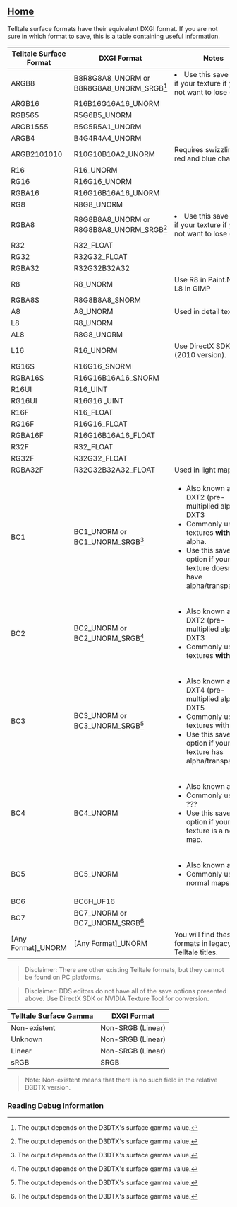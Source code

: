 
## [Home](/wiki/home.md)

Telltale surface formats have their equivalent DXGI format. If you are not sure in which format to save, this is a table containing useful information.

| Telltale Surface Format | DXGI Format | Notes |
| ----------------------- | ----------- | ----------- |
| ARGB8 | B8R8G8A8_UNORM or B8R8G8A8_UNORM_SRGB[^1] | <li>Use this save option if your texture if you do not want to lose quality</li>|
| ARGB16 | R16B16G16A16_UNORM | 
| RGB565 | R5G6B5_UNORM |
| ARGB1555 | B5G5R5A1_UNORM | 
| ARGB4 | B4G4R4A4_UNORM |
| ARGB2101010 | R10G10B10A2_UNORM | Requires swizzling the red and blue channels.
| R16 | R16_UNORM | 
| RG16 | R16G16_UNORM |
| RGBA16 | R16G16B16A16_UNORM | 
| RG8 | R8G8_UNORM |  
| RGBA8 | R8G8B8A8_UNORM or R8G8B8A8_UNORM_SRGB[^1] | <li>Use this save option if your texture if you do not want to lose quality</li>
| R32 | R32_FLOAT| 
| RG32 | R32G32_FLOAT |
| RGBA32 | R32G32B32A32 |
| R8 | R8_UNORM | Use R8 in Paint.Net or L8 in GIMP
| RGBA8S | R8G8B8A8_SNORM |
| A8 | A8_UNORM | Used in detail textures.
| L8 | R8_UNORM | 
| AL8 | R8G8_UNORM | 
| L16 | R16_UNORM | Use DirectX SDK (2010 version).
| RG16S | R16G16_SNORM | 
| RGBA16S | R16G16B16A16_SNORM | 
| R16UI | R16_UINT|
| RG16UI | R16G16 _UINT |
| R16F | R16_FLOAT |
| RG16F | R16G16_FLOAT | 
| RGBA16F | R16G16B16A16_FLOAT | 
| R32F | R32_FLOAT |
| RG32F | R32G32_FLOAT |  |
| RGBA32F | R32G32B32A32_FLOAT | Used in light maps.
| BC1 | BC1_UNORM or BC1_UNORM_SRGB[^1] | <ul><li>Also known as DXT2 (pre-multiplied alpha) or DXT3</li><li>Commonly used in textures **without** alpha.</li><li>Use this save option if your texture doesn't have alpha/transparency.</li></ul>
| BC2 | BC2_UNORM or BC2_UNORM_SRGB[^1] | <ul><li>Also known as DXT2 (pre-multiplied alpha) or DXT3</li><li>Commonly used in textures **with** alpha.</li></ul>
| BC3 | BC3_UNORM or BC3_UNORM_SRGB[^1] | <ul><li>Also known as DXT4 (pre-multiplied alpha) or DXT5</li><li>Commonly used in textures with alpha.</li><li>Use this save option if your texture has alpha/transparency.</li></ul>
| BC4 | BC4_UNORM | <ul><li>Also known as ATI1</li><li>Commonly used in ???</li><li>Use this save option if your texture is a normal map.</li></ul>
| BC5 | BC5_UNORM | <ul><li>Also known as ATI2</li><li>Commonly used in normal maps.</li></ul>
| BC6 | BC6H_UF16 | 
| BC7 | BC7_UNORM or BC7_UNORM_SRGB[^1] | 
| [Any Format]_UNORM | [Any Format]_UNORM | You will find these formats in legacy Telltale titles.

> Disclaimer: There are other existing Telltale formats, but they cannot be found on PC platforms.

> Disclaimer: DDS editors do not have all of the save options presented above. Use DirectX SDK or NVIDIA Texture Tool for conversion.

| Telltale Surface Gamma | DXGI Format |
| --- | --- | 
| Non-existent | Non-SRGB (Linear) |
| Unknown | Non-SRGB (Linear) |
| Linear | Non-SRGB (Linear) | 
| sRGB | SRGB |
> Note: Non-existent means that there is no such field in the relative D3DTX version.


### Reading Debug Information

[^1]: The output depends on the D3DTX's surface gamma value.



